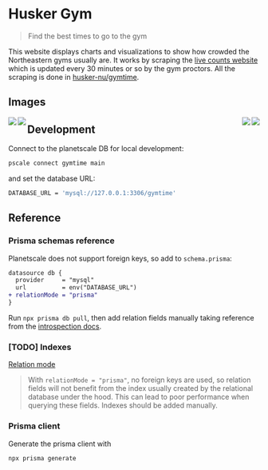 # Husker Gym

> Find the best times to go to the gym

This website displays charts and visualizations to show how crowded the Northeastern gyms usually are. It works by scraping the [live counts website](https://connect2concepts.com/connect2/?type=circle&key=2A2BE0D8-DF10-4A48-BEDD-B3BC0CD628E7) which is updated every 30 minutes or so by the gym proctors. All the scraping is done in [husker-nu/gymtime](https://github.com/husker-nu/gymtime).

## Images

<p align="center">
  <img src="./assets/main.png" align="left">
  <img src="./assets/day.png" align="right">
</p>

<p align="center">
  <img src="./assets/week.png" align="left">
  <img src="./assets/week-info.png" align="right">
</p>

## Development

Connect to the planetscale DB for local development:

```bash
pscale connect gymtime main
```

and set the database URL:

```bash
DATABASE_URL = 'mysql://127.0.0.1:3306/gymtime'
```

## Reference

### Prisma schemas reference

Planetscale does not support foreign keys, so add to `schema.prisma`:

```diff
datasource db {
  provider     = "mysql"
  url          = env("DATABASE_URL")
+ relationMode = "prisma"
}
```

Run `npx prisma db pull`, then add relation fields manually taking reference from the [introspection docs](https://www.prisma.io/docs/getting-started/setup-prisma/add-to-existing-project/relational-databases/introspection-node-planetscale).

### [TODO] Indexes

[Relation mode](https://www.prisma.io/docs/concepts/components/prisma-schema/relations/relation-mode#indexes)

> With `relationMode = "prisma"`, no foreign keys are used, so relation fields will not benefit from the index usually created by the relational database under the hood. This can lead to poor performance when querying these fields. Indexes should be added manually.

### Prisma client

Generate the prisma client with

```bash
npx prisma generate
```
